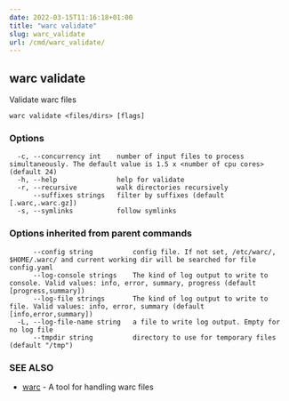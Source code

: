 ```yaml
---
date: 2022-03-15T11:16:18+01:00
title: "warc validate"
slug: warc_validate
url: /cmd/warc_validate/
---
```

## warc validate

Validate warc files

```
warc validate <files/dirs> [flags]
```

### Options

```
  -c, --concurrency int    number of input files to process simultaneously. The default value is 1.5 x <number of cpu cores> (default 24)
  -h, --help               help for validate
  -r, --recursive          walk directories recursively
      --suffixes strings   filter by suffixes (default [.warc,.warc.gz])
  -s, --symlinks           follow symlinks
```

### Options inherited from parent commands

```
      --config string          config file. If not set, /etc/warc/, $HOME/.warc/ and current working dir will be searched for file config.yaml
      --log-console strings    The kind of log output to write to console. Valid values: info, error, summary, progress (default [progress,summary])
      --log-file strings       The kind of log output to write to file. Valid values: info, error, summary (default [info,error,summary])
  -L, --log-file-name string   a file to write log output. Empty for no log file
      --tmpdir string          directory to use for temporary files (default "/tmp")
```

### SEE ALSO

* [warc](../warc/)	 - A tool for handling warc files

